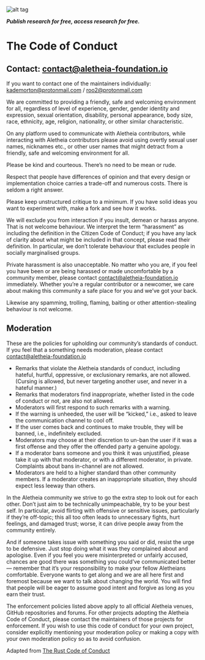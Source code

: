 ![alt tag](https://cloud.githubusercontent.com/assets/24201238/24583976/ced4c43e-179f-11e7-9c40-c0988c346f55.png)

_**Publish research for free, access research for free.**_

# The Code of Conduct

## Contact: contact@aletheia-foundation.io 
If you want to contact one of the maintainers individually: kademorton@protonmail.com / roo2@protonmail.com 

We are committed to providing a friendly, safe and welcoming environment for all, regardless of level of experience, gender, gender identity and expression, sexual orientation, disability, personal appearance, body size, race, ethnicity, age, religion, nationality, or other similar characteristic. 

On any platform used to communicate with Aletheia contributors, while interacting with Aletheia contributors please avoid using overtly sexual user names, nicknames etc., or other user names that might detract from a friendly, safe and welcoming environment for all. 

Please be kind and courteous. There’s no need to be mean or rude. 

Respect that people have differences of opinion and that every design or implementation choice carries a trade-off and numerous costs. There is seldom a right answer. 

Please keep unstructured critique to a minimum. If you have solid ideas you want to experiment with, make a fork and see how it works. 

We will exclude you from interaction if you insult, demean or harass anyone. That is not welcome behaviour. We interpret the term “harassment” as including the definition in the Citizen Code of Conduct; if you have any lack of clarity about what might be included in that concept, please read their definition. In particular, we don’t tolerate behaviour that excludes people in socially marginalised groups. 

Private harassment is also unacceptable. No matter who you are, if you feel you have been or are being harassed or made uncomfortable by a community member, please contact contact@aletheia-foundation.io immediately. Whether you’re a regular contributor or a newcomer, we care about making this community a safe place for you and we’ve got your back. 

Likewise any spamming, trolling, flaming, baiting or other attention-stealing behaviour is not welcome. 


## Moderation

These are the policies for upholding our community’s standards of conduct. If you feel that a something needs moderation, please contact contact@aletheia-foundation.io 

* Remarks that violate the Aletheia standards of conduct, including hateful, hurtful, oppressive, or exclusionary remarks, are not allowed. (Cursing is allowed, but never targeting another user, and never in a hateful manner.) 
* Remarks that moderators find inappropriate, whether listed in the code of conduct or not, are also not allowed. 
* Moderators will first respond to such remarks with a warning. 
* If the warning is unheeded, the user will be “kicked,” i.e., asked to leave the communication channel to cool off. 
* If the user comes back and continues to make trouble, they will be banned, i.e., indefinitely excluded. 
* Moderators may choose at their discretion to un-ban the user if it was a first offense and they offer the offended party a genuine apology. 
* If a moderator bans someone and you think it was unjustified, please take it up with that moderator, or with a different moderator, in private. Complaints about bans in-channel are not allowed. 
* Moderators are held to a higher standard than other community members. If a moderator creates an inappropriate situation, they should expect less leeway than others. 

In the Aletheia community we strive to go the extra step to look out for each other. Don’t just aim to be technically unimpeachable, try to be your best self. In particular, avoid flirting with offensive or sensitive issues, particularly if they’re off-topic; this all too often leads to unnecessary fights, hurt feelings, and damaged trust; worse, it can drive people away from the community entirely.

And if someone takes issue with something you said or did, resist the urge to be defensive. Just stop doing what it was they complained about and apologise. Even if you feel you were misinterpreted or unfairly accused, chances are good there was something you could’ve communicated better — remember that it’s your responsibility to make your fellow Aletheians comfortable. Everyone wants to get along and we are all here first and foremost because we want to talk about changing the world. You will find that people will be eager to assume good intent and forgive as long as you earn their trust.

The enforcement policies listed above apply to all official Aletheia venues, GitHub repositories and forums. For other projects adopting the Aletheia Code of Conduct, please contact the maintainers of those projects for enforcement. If you wish to use this code of conduct for your own project, consider explicitly mentioning your moderation policy or making a copy with your own moderation policy so as to avoid confusion.

Adapted from [The Rust Code of Conduct](https://www.rust-lang.org/en-US/conduct.html)
